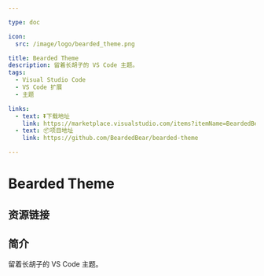 ```yaml
---

type: doc

icon:
  src: /image/logo/bearded_theme.png

title: Bearded Theme
description: 留着长胡子的 VS Code 主题。
tags:
  - Visual Studio Code
  - VS Code 扩展
  - 主题

links:
  - text: ⏬下载地址
    link: https://marketplace.visualstudio.com/items?itemName=BeardedBear.beardedtheme
  - text: 📦项目地址
    link: https://github.com/BeardedBear/bearded-theme

---
```


<ShowLogo />

# Bearded Theme

<ShowTags />

<ShowBreadcrumb />

## 资源链接

<ShowLinks />

## 简介

留着长胡子的 VS Code 主题。

